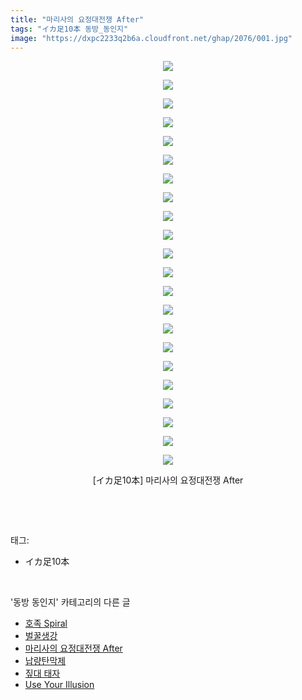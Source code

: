 ```yaml
---
title: "마리사의 요정대전쟁 After"
tags: "イカ足10本 동방_동인지"
image: "https://dxpc2233q2b6a.cloudfront.net/ghap/2076/001.jpg"
---
```

<div class="article">
<p style="text-align: center; clear: none; float: none;"><img src="{{ site.imgserver3 }}/ghap/2076/001.jpg"/></p>
<p style="text-align: center; clear: none; float: none;"><img src="{{ site.imgserver3 }}/ghap/2076/002.jpg"/></p>
<p style="text-align: center; clear: none; float: none;"><img src="{{ site.imgserver3 }}/ghap/2076/003.jpg"/></p>
<p style="text-align: center; clear: none; float: none;"><img src="{{ site.imgserver3 }}/ghap/2076/004.jpg"/></p>
<p style="text-align: center; clear: none; float: none;"><img src="{{ site.imgserver3 }}/ghap/2076/005.jpg"/></p>
<p style="text-align: center; clear: none; float: none;"><img src="{{ site.imgserver3 }}/ghap/2076/006.jpg"/></p>
<p style="text-align: center; clear: none; float: none;"><img src="{{ site.imgserver3 }}/ghap/2076/007.jpg"/></p>
<p style="text-align: center; clear: none; float: none;"><img src="{{ site.imgserver3 }}/ghap/2076/008.jpg"/></p>
<p style="text-align: center; clear: none; float: none;"><img src="{{ site.imgserver3 }}/ghap/2076/009.jpg"/></p>
<p style="text-align: center; clear: none; float: none;"><img src="{{ site.imgserver3 }}/ghap/2076/010.jpg"/></p>
<p style="text-align: center; clear: none; float: none;"><img src="{{ site.imgserver3 }}/ghap/2076/011.jpg"/></p>
<p style="text-align: center; clear: none; float: none;"><img src="{{ site.imgserver3 }}/ghap/2076/012.jpg"/></p>
<p style="text-align: center; clear: none; float: none;"><img src="{{ site.imgserver3 }}/ghap/2076/013.jpg"/></p>
<p style="text-align: center; clear: none; float: none;"><img src="{{ site.imgserver3 }}/ghap/2076/014.jpg"/></p>
<p style="text-align: center; clear: none; float: none;"><img src="{{ site.imgserver3 }}/ghap/2076/015.jpg"/></p>
<p style="text-align: center; clear: none; float: none;"><img src="{{ site.imgserver3 }}/ghap/2076/016.jpg"/></p>
<p style="text-align: center; clear: none; float: none;"><img src="{{ site.imgserver3 }}/ghap/2076/017.jpg"/></p>
<p style="text-align: center; clear: none; float: none;"><img src="{{ site.imgserver3 }}/ghap/2076/018.jpg"/></p>
<p style="text-align: center; clear: none; float: none;"><img src="{{ site.imgserver3 }}/ghap/2076/019.jpg"/></p>
<p style="text-align: center; clear: none; float: none;"><img src="{{ site.imgserver3 }}/ghap/2076/020.jpg"/></p>
<p style="text-align: center; clear: none; float: none;"><img src="{{ site.imgserver3 }}/ghap/2076/021.jpg"/></p>
<p style="text-align: center; clear: none; float: none;"><img src="{{ site.imgserver3 }}/ghap/2076/022.jpg"/></p>
<p style="text-align: center; clear: none; float: none;">[イカ足10本] 마리사의 요정대전쟁 After</p>
<p><br/></p>
</div><br/>
<div class="tagTrail">
<p>태그: </p>
<ul>
<li>イカ足10本</li>
</ul>
</div><br/>
<div class="another">
<p>'동방 동인지' 카테고리의 다른 글</p>
<ul>
<li><a href="/ghap_2078">호족 Spiral</a></li>
<li><a href="/ghap_2077">벌꿀생강</a></li>
<li><a href="/ghap_2076">마리사의 요정대전쟁 After</a></li>
<li><a href="/ghap_2074">납량탄막제</a></li>
<li><a href="/ghap_2073">짚대 태자</a></li>
<li><a href="/ghap_2072">Use Your Illusion</a></li>
</ul>
</div><br/>
<div class="cb_module cb_fluid">
<div class="cb_wrt cb_profile">
</div><!-- commentList close -->
</div><br/>
